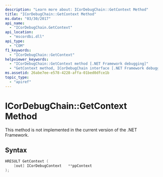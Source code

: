 ```yaml
---
description: "Learn more about: ICorDebugChain::GetContext Method"
title: "ICorDebugChain::GetContext Method"
ms.date: "03/30/2017"
api_name: 
  - "ICorDebugChain.GetContext"
api_location: 
  - "mscordbi.dll"
api_type: 
  - "COM"
f1_keywords: 
  - "ICorDebugChain::GetContext"
helpviewer_keywords: 
  - "ICorDebugChain::GetContext method [.NET Framework debugging]"
  - "GetContext method, ICorDebugChain interface [.NET Framework debugging]"
ms.assetid: 26abe7ee-e578-4228-affa-01bed0dfce1b
topic_type: 
  - "apiref"
---
```

# ICorDebugChain::GetContext Method

This method is not implemented in the current version of the .NET Framework.  
  
## Syntax  
  
```cpp  
HRESULT GetContext (  
    [out] ICorDebugContext   **ppContext  
);  
```
